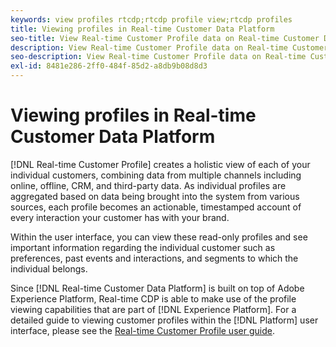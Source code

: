 ```yaml
---
keywords: view profiles rtcdp;rtcdp profile view;rtcdp profiles
title: Viewing profiles in Real-time Customer Data Platform
seo-title: View Real-time Customer Profile data on Real-time Customer Data Platform
description: View Real-time Customer Profile data on Real-time Customer Data Platform
seo-description: View Real-time Customer Profile data on Real-time Customer Data Platform
exl-id: 8481e286-2ff0-484f-85d2-a8db9b08d8d3
---
```

# Viewing profiles in Real-time Customer Data Platform

[!DNL Real-time Customer Profile] creates a holistic view of each of your individual customers, combining data from multiple channels including online, offline, CRM, and third-party data. As individual profiles are aggregated based on data being brought into the system from various sources, each profile becomes an actionable, timestamped account of every interaction your customer has with your brand.

Within the user interface, you can view these read-only profiles and see important information regarding the individual customer such as preferences, past events and interactions, and segments to which the individual belongs.

Since [!DNL Real-time Customer Data Platform] is built on top of Adobe Experience Platform, Real-time CDP is able to make use of the profile viewing capabilities that are part of [!DNL Experience Platform]. For a detailed guide to viewing customer profiles within the [!DNL Platform] user interface, please see the [Real-time Customer Profile user guide](../../profile/ui/user-guide.md).
